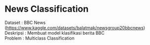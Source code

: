 # News Classification

Dataset     :   BBC News (https://www.kaggle.com/datasets/balatmak/newsgroup20bbcnews)</br>
Deskripsi   :   Membuat model klasifikasi berita BBC</br>
Problem     :   Multiclass Classification

